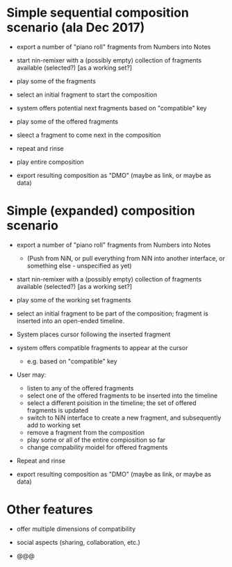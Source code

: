 # Simple sequential composition scenario (ala Dec 2017)

- export a number of "piano roll" fragments from Numbers into Notes

- start nin-remixer with a (possibly empty) collection of fragments available (selected?) [as a working set?]

- play some of the fragments

- select an initial fragment to start the composition

- system offers potential next fragments based on "compatible" key

- play some of the offered fragments

- sleect a fragment to come next in the composition

- repeat and rinse

- play entire composition

- export resulting composition as "DMO" (maybe as link, or maybe as data)


# Simple (expanded) composition scenario

- export a number of "piano roll" fragments from Numbers into Notes

    - (Push from NiN, or pull everything from NiN into another interface, or something else - unspecified as yet)

- start nin-remixer with a (possibly empty) collection of fragments available (selected?) [as a working set?]

- play some of the working set fragments

- select an initial fragment to be part of the composition; fragment is inserted into an open-ended timeline.  

- System places cursor following the inserted fragment

- system offers compatible fragments to appear at the cursor

    - e.g. based on "compatible" key

- User may:
    
    - listen to any of the offered fragments 
    - select one of the offered fragments to be inserted into the timeline
    - select a different poisition in the timeline; the set of offered fragments is updated
    - switch to NiN interface to create a new fragment, and subsequently add to working set
    - remove a fragment from the composition
    - play some or all of the entire compiosition so far
    - change compability moidel for offered fragments

- Repeat and rinse

- export resulting composition as "DMO" (maybe as link, or maybe as data)



# Other features

- offer multiple dimensions of compatibility

- social aspects (sharing, collaboration, etc.)

- @@@


